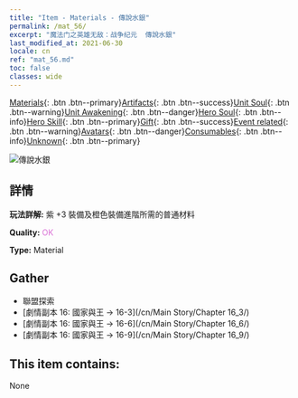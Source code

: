 ```yaml
---
title: "Item - Materials - 傳說水銀"
permalink: /mat_56/
excerpt: "魔法门之英雄无敌：战争纪元  傳說水銀"
last_modified_at: 2021-06-30
locale: cn
ref: "mat_56.md"
toc: false
classes: wide
---
```

 [Materials](/ItemsCN/){: .btn .btn--primary}[Artifacts](/ItemsCN/Artifacts/){: .btn .btn--success}[Unit Soul](/ItemsCN/UnitSoul/){: .btn .btn--warning}[Unit Awakening](/ItemsCN/UnitAwakening/){: .btn .btn--danger}[Hero Soul](/ItemsCN/HeroSoul/){: .btn .btn--info}[Hero Skill](/ItemsCN/HeroSkill/){: .btn .btn--primary}[Gift](/ItemsCN/Gift/){: .btn .btn--success}[Event related](/ItemsCN/Events/){: .btn .btn--warning}[Avatars](/ItemsCN/Avatars/){: .btn .btn--danger}[Consumables](/ItemsCN/Consumables/){: .btn .btn--info}[Unknown](/ItemsCN/Unknown/){: .btn .btn--primary}

 ![傳說水銀](/images/t/i_cailiao_shuiyin2.png)

## 詳情
 **玩法詳解:** 紫 +3 裝備及橙色裝備進階所需的普通材料

 **Quality:** <span style="color: #DA70D6">OK</span>

 **Type:** Material

## Gather

*    聯盟探索 
*    [劇情副本 16: 國家與王 -> 16-3](/cn/Main Story/Chapter 16_3/) 
*    [劇情副本 16: 國家與王 -> 16-6](/cn/Main Story/Chapter 16_6/) 
*    [劇情副本 16: 國家與王 -> 16-9](/cn/Main Story/Chapter 16_9/) 

## This item contains:

  None

